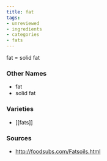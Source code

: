 ```yaml
---
title: fat
tags:
- unreviewed
- ingredients
- categories
- fats
---
```

fat = solid fat

### Other Names

* fat
* solid fat

### Varieties

* [[fats]]

### Sources
* http://foodsubs.com/Fatsoils.html
